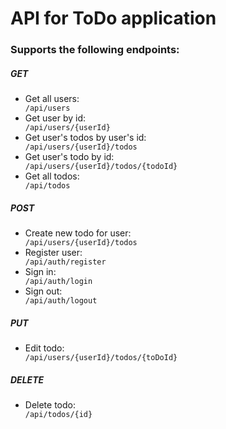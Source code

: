 <h1>API for ToDo application</h1>
<h3>Supports the following endpoints:</h3>
<h5>GET</h5>
<ul>
  <li>Get all users:</li>
  <code>/api/users</code>
  <li>Get user by id:</li>
  <code>/api/users/{userId}</code>
  <li>Get user's todos by user's id:</li>
  <code>/api/users/{userId}/todos</code>
  <li>Get user's todo by id:</li>
  <code>/api/users/{userId}/todos/{todoId}</code>
  <li>Get all todos:</li>
  <code>/api/todos</code>
</ul>
<h5>POST</h5>
<ul>
  <li>Create new todo for user:</li>
  <code>/api/users/{userId}/todos</code>
  <li>Register user:</li>
  <code>/api/auth/register</code>
  <li>Sign in:</li>
  <code>/api/auth/login</code>
  <li>Sign out:</li>
  <code>/api/auth/logout</code>
</ul>
<h5>PUT</h5>
<ul>
  <li>Edit todo:</li>
  <code>/api/users/{userId}/todos/{toDoId}</code>
</ul>
<h5>DELETE</h5>
<ul>
  <li>Delete todo:</li>
  <code>/api/todos/{id}</code>
</ul>
